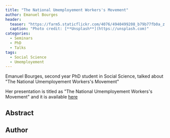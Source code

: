 ```yaml
---
title: "The National Umemployement Workers's Movement"
author: Emanuel Bourges
header:
  teaser: "https://farm5.staticflickr.com/4076/4940499208_b79b77fb0a_z.jpg"
  caption: "Photo credit: [**Unsplash**](https://unsplash.com)"
categories:
  - Seminars
  - PhD
  - Talks
tags:
  - Social Science
  - Umemployement
---
```


Emanuel Bourges, second year PhD student in Social Science,
talked about "The National Umemployement Workers's Movement"

Her presentation is titled as "The National Umemployement Workers's Movement"
and it is available [here](https://github.com/MexicanSocietyUoB/seminars/blob/master/assets/slides/ebourges102017/slides.pdf)


## Abstract


## Author
